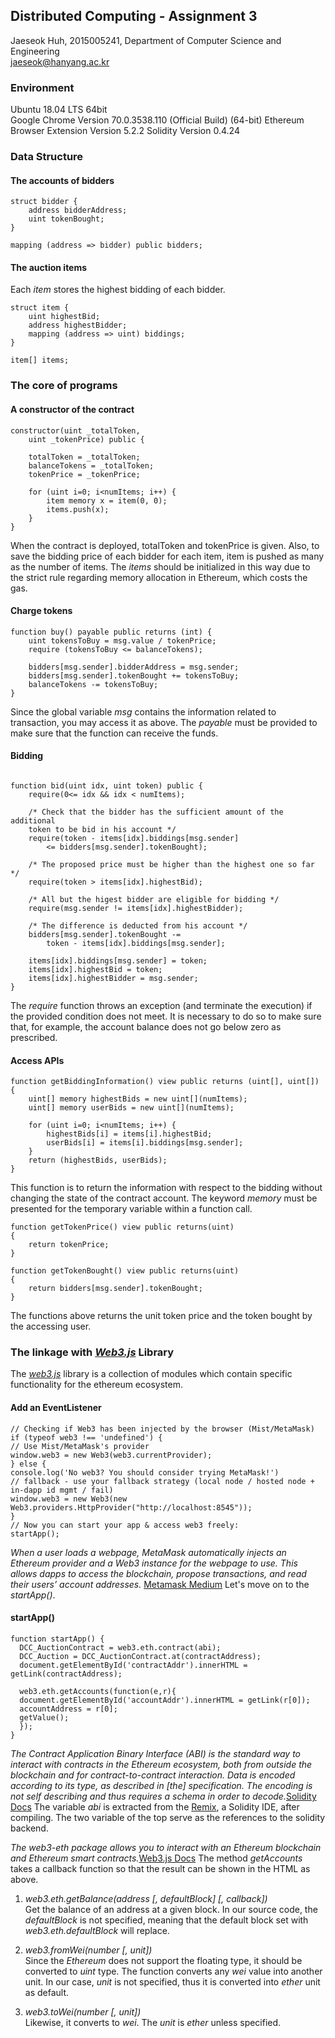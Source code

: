 ## Distributed Computing - Assignment 3
Jaeseok Huh, 2015005241, Department of Computer Science and Engineering  
jaeseok@hanyang.ac.kr


### Environment
Ubuntu 18.04 LTS 64bit  
Google Chrome Version 70.0.3538.110 (Official Build) (64-bit)
Ethereum Browser Extension Version 5.2.2
Solidity Version 0.4.24

### Data Structure

#### The accounts of bidders

```
struct bidder {
    address bidderAddress;
    uint tokenBought;
}

mapping (address => bidder) public bidders;
```

#### The auction items
Each *item* stores the highest bidding of each bidder.

```
struct item {
    uint highestBid;
    address highestBidder;
    mapping (address => uint) biddings;
}

item[] items;
```

### The core of programs
#### A constructor of the contract

```
constructor(uint _totalToken,
	uint _tokenPrice) public {

	totalToken = _totalToken;
	balanceTokens = _totalToken;
	tokenPrice = _tokenPrice;

	for (uint i=0; i<numItems; i++) {
		item memory x = item(0, 0);
		items.push(x);
	}
}
```

When the contract is deployed, totalToken and tokenPrice is given. Also, to save the bidding price of each bidder for each item, item is pushed as many as the number of items. The *items* should be initialized in this way due to the strict rule regarding memory allocation in Ethereum, which costs the gas.

#### Charge tokens

```
function buy() payable public returns (int) {
	uint tokensToBuy = msg.value / tokenPrice;
	require (tokensToBuy <= balanceTokens);

	bidders[msg.sender].bidderAddress = msg.sender;
	bidders[msg.sender].tokenBought += tokensToBuy;
	balanceTokens -= tokensToBuy;
}
```

Since the global variable *msg* contains the information related to transaction, you may access it as above. The *payable* must be provided to make sure that the function can receive the funds.

#### Bidding

```

function bid(uint idx, uint token) public {
	require(0<= idx && idx < numItems);

	/* Check that the bidder has the sufficient amount of the additional
	token to be bid in his account */
	require(token - items[idx].biddings[msg.sender]
		<= bidders[msg.sender].tokenBought);

	/* The proposed price must be higher than the highest one so far */
	require(token > items[idx].highestBid);

	/* All but the higest bidder are eligible for bidding */
	require(msg.sender != items[idx].highestBidder);

	/* The difference is deducted from his account */
	bidders[msg.sender].tokenBought -=
		token - items[idx].biddings[msg.sender];

	items[idx].biddings[msg.sender] = token;
	items[idx].highestBid = token;
	items[idx].highestBidder = msg.sender;
}
```

The *require* function throws an exception (and terminate the execution) if the provided condition does not meet. It is necessary to do so to make sure that, for example, the account balance does not go below zero as prescribed.

#### Access APIs

```
function getBiddingInformation() view public returns (uint[], uint[]) {
	uint[] memory highestBids = new uint[](numItems);
	uint[] memory userBids = new uint[](numItems);

	for (uint i=0; i<numItems; i++) {
		highestBids[i] = items[i].highestBid;
		userBids[i] = items[i].biddings[msg.sender];
	}
	return (highestBids, userBids);
}
```

This function is to return the information with respect to the bidding without changing the state of the contract account. The keyword *memory* must be presented for the temporary variable within a function call.

```
function getTokenPrice() view public returns(uint)
{
	return tokenPrice;
}

function getTokenBought() view public returns(uint)
{
	return bidders[msg.sender].tokenBought;
}
```

The functions above returns the unit token price and the token bought by the accessing user.

### The linkage with [*Web3.js*](https://web3js.readthedocs.io/en/1.0/getting-started.html) Library
The [*web3.js*](https://web3js.readthedocs.io/en/1.0/getting-started.html) library is a collection of modules which contain specific functionality for the ethereum ecosystem.

#### Add an EventListener

```
// Checking if Web3 has been injected by the browser (Mist/MetaMask)
if (typeof web3 !== 'undefined') {
// Use Mist/MetaMask's provider
window.web3 = new Web3(web3.currentProvider);
} else {
console.log('No web3? You should consider trying MetaMask!')
// fallback - use your fallback strategy (local node / hosted node + in-dapp id mgmt / fail)
window.web3 = new Web3(new Web3.providers.HttpProvider("http://localhost:8545"));
}
// Now you can start your app & access web3 freely:
startApp();
```

*When a user loads a webpage, MetaMask automatically injects an Ethereum provider and a Web3 instance for the webpage to use. This allows dapps to access the blockchain, propose transactions, and read their users’ account addresses.* [Metamask Medium](https://medium.com/metamask/https-medium-com-metamask-breaking-change-injecting-web3-7722797916a8) Let's move on to the *startApp()*.

#### startApp()

```
function startApp() {
  DCC_AuctionContract = web3.eth.contract(abi);
  DCC_Auction = DCC_AuctionContract.at(contractAddress);
  document.getElementById('contractAddr').innerHTML = getLink(contractAddress);

  web3.eth.getAccounts(function(e,r){
  document.getElementById('accountAddr').innerHTML = getLink(r[0]);
  accountAddress = r[0];
  getValue();
  });
}
```

*The Contract Application Binary Interface (ABI) is the standard way to interact with contracts in the Ethereum ecosystem, both from outside the blockchain and for contract-to-contract interaction. Data is encoded according to its type, as described in [the] specification. The encoding is not self describing and thus requires a schema in order to decode.*[Solidity Docs](https://solidity.readthedocs.io/en/develop/abi-spec.html) The variable *abi* is extracted from the [Remix](https://remix.ethereum.org/), a Solidity IDE, after compiling. The two variable of the top serve as the references to the solidity backend.  

*The web3-eth package allows you to interact with an Ethereum blockchain and Ethereum smart contracts.*[Web3.js Docs](https://web3js.readthedocs.io/en/1.0/web3-eth.html) The method *getAccounts* takes a callback function so that the result can be shown in the HTML as above.  

1) *web3.eth.getBalance(address \[, defaultBlock\] \[, callback\])*  
Get the balance of an address at a given block.
In our source code, the *defaultBlock* is not specified, meaning that the default block set with *web3.eth.defaultBlock* will replace.  

2) *web3.fromWei(number \[, unit\])*  
Since the *Ethereum* does not support the floating type, it should be converted to *uint* type. The function converts any *wei* value into another unit. In our case, *unit* is not specified, thus it is converted into *ether* unit as default.  

3) *web3.toWei(number \[, unit\])*  
Likewise, it converts to *wei*. The *unit* is *ether* unless specified.

